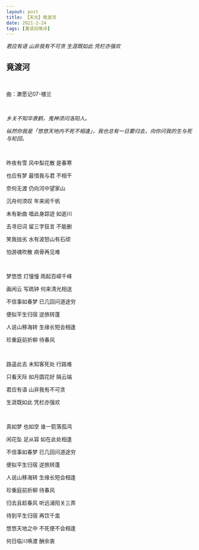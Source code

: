 ```yaml
---
layout: post
title: 【天光】竟渡河
date: 2021-2-24
tags: [重读旧情诗]
---
```


*君应有语 山非我有不可贪 生涯既如此 凭栏亦强欢*

## 竟渡河

<br>

曲：漱愿记07-楼兰 

<br>

*乡关不知华表鹤，鬼神须问洛阳人。*

*纵然你我是「悠悠天地内不死不相逢」，我也总有一日要归去，向你问我的生与死与轮回。*

<br>

昨夜有雪 风中梨花散 是春寒

也应有梦 最惜我与君 不相干

奈何无渡 仍向河中望家山

沉舟何须叹 年来阅千帆

未有新曲 唱此身踪迹 如逝川

去寻旧词 留三字狂言 不能删

笑我拙劣 水有波怒山有石顽

怕游魂吹散 病骨再见难

<br>

梦悠悠 灯憧憧 雨起百嶂千峰

画闲云 写疏钟 何来清光相送

不信事如春梦 已几回问道途穷

便拟平生归宿 逆旅转蓬

人说山移海转 生缘长短会相逢

珍重庭前折柳 待春风

<br>

路遥此去 未知客死处 行路难

只看天际 如月圆花好 隔云端

君应有语 山非我有不可贪

生涯既如此 凭栏亦强欢

<br>

真如梦 也如空 谁一箭落孤鸿

闲花坠 足从容 如在此处相逢

不信事如春梦 已几回问道途穷

便拟平生归宿 逆旅转蓬

人说山移海转 生缘长短会相逢

珍重庭前折柳 待春风

归去且趁春风 听远浦阳关三弄

待到平生归宿 再饮千盅

悠悠天地之中 不死便不会相逢

何日临川唤渡 酬余衷

<br>
<br>
